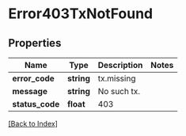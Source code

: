 # Error403TxNotFound

## Properties

Name | Type | Description | Notes
------------ | ------------- | ------------- | -------------
**error_code** | **string** | tx.missing |
**message** | **string** | No such tx. |
**status_code** | **float** | 403 |

[[Back to Index]](../index.md)
